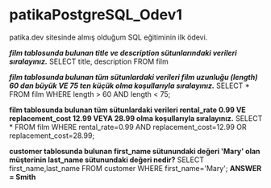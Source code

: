 # patikaPostgreSQL_Odev1
patika.dev sitesinde almış olduğum SQL eğitiminin ilk ödevi.

***film tablosunda bulunan title ve description sütunlarındaki verileri sıralayınız.***
SELECT title, description FROM film

***film tablosunda bulunan tüm sütunlardaki verileri film uzunluğu (length) 60 dan büyük VE 75 ten küçük olma koşullarıyla sıralayınız.***
SELECT * FROM film
WHERE length > 60 AND length < 75;

**film tablosunda bulunan tüm sütunlardaki verileri rental_rate 0.99 VE replacement_cost 12.99 VEYA 28.99 olma koşullarıyla sıralayınız.**
SELECT * FROM film
WHERE rental_rate=0.99 AND replacement_cost=12.99 OR replacement_cost=28.99;

**customer tablosunda bulunan first_name sütunundaki değeri 'Mary' olan müşterinin last_name sütunundaki değeri nedir?**
SELECT first_name,last_name FROM customer
WHERE first_name='Mary';
**ANSWER = Smith** 
